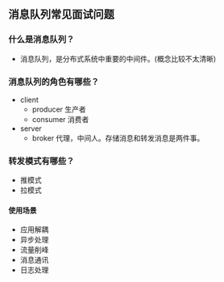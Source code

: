 ## 消息队列常见面试问题

### 什么是消息队列？
- 消息队列，是分布式系统中重要的中间件。(概念比较不太清晰)

### 消息队列的角色有哪些？
- client
    - producer 生产者
    - consumer 消费者
- server
    - broker 代理，中间人。存储消息和转发消息是两件事。

### 转发模式有哪些？
- 推模式
- 拉模式


#### 使用场景
- 应用解耦
- 异步处理
- 流量削峰
- 消息通讯
- 日志处理